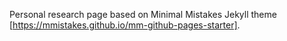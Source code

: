 Personal research page based on Minimal Mistakes Jekyll theme [https://mmistakes.github.io/mm-github-pages-starter].

